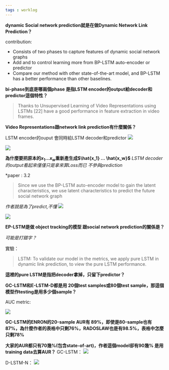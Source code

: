 ```yaml
---
tags : worklog
---
```

**dynamic Social network prediction就是在做Dynamic Network Link Prediction？**


contribution:
* Consists of two phases to capture features of dynamic social network graphs
* Add  and  to control learning more from BP-LSTM auto-encoder or predictor
* Compare our method with other state-of-the-art model, and BP-LSTM has a better performance than other baselines.

**bi-phase到底是哪兩個phase
是指LSTM encoder的output給decoder和predictor這個特性？**

> Thanks to Unsupervised Learning of Video Representations
using LSTMs [22] have a good performance in feature extraction in video frames.

**Video Representations跟network link prediction有什麼關係？**

LSTM encoder的ouput
會同時給LSTM decoder和predictor
![](https://i.imgur.com/ccuXyXJ.png)

![](https://i.imgur.com/U0PgThc.png)


**為什麼要把原本的${x_1} ... {x_w}$重新產生成$\hat{x_1} ... \hat{x_w}$**
*LSTM decoder的output看起來僅僅只是拿來算Loss而已
不參與prediction*


*paper : 3.2
> Since we use the BP-LSTM auto-encoder model to gain the latent characteristics,
we use latent characteristics to predict the future social network graph

*作者說是為了predict,不懂*
![](https://i.imgur.com/W5eZLRk.png)


![](https://i.imgur.com/HsQhknu.png)

**EP-LSTM是做 object tracking的模型
跟social network prediction的關係是？**

*可能是打錯字？*

實驗：
> LSTM: To validate our model in the metrics, we apply pure LSTM in dynamic
link prediction, to view the pure LSTM performance.

**這裡的pure LSTM是指把decoder拿掉，只留下predictor？**


**GC-LSTM和E-LSTM-D都是用 20個test samples或80個test sample，那這個模型作testing是用多少個sample？**

AUC metric:


![](https://i.imgur.com/rrE9XBu.png)


**GC-LSTM的ENRON的20-sample AUR有 89%，即使是80-sample也有87%，為什麼作者的表格中只剩76%，RADOSLAW也是有98.5%，表格中怎麼只剩78%**

**大家的AUR都只有70幾%(包含state-of-art)，作者這個model卻有90幾%
是用training data去算AUR？**
GC-LSTM：
![](https://i.imgur.com/oivICh7.png)

D-LSTM-N：
![](https://i.imgur.com/GKVImeP.png)

